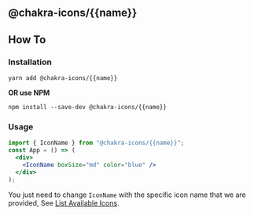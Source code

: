 ## @chakra-icons/{{name}}

## How To

### Installation

```console
yarn add @chakra-icons/{{name}}
```

**OR use NPM**

```console
npm install --save-dev @chakra-icons/{{name}}
```

### Usage

```jsx
import { IconName } from "@chakra-icons/{{name}}";
const App = () => (
  <div>
    <IconName boxSize="md" color="blue" />
  </div>
);
```

You just need to change `IconName` with the specific icon name that we are provided, See [List Available Icons](https://github.com/kodingdotninja/chakra-icons/tree/main/packages/@chakra-icons/{{name}}/snapshot.json).
